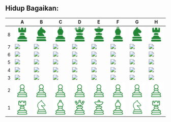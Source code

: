 ## Hidup Bagaikan:

|   | A | B | C | D | E | F | G | H |
| - | - | - | - | - | - | - | - | - |
| 8 | ![A8](https://github.com/Yoga913/Yoga913/blob/main/gambar_catur/r_hitam.png) | ![B8](https://github.com/Yoga913/Yoga913/blob/main/gambar_catur/n_hitam.png) | ![C8](https://github.com/Yoga913/Yoga913/blob/main/gambar_catur/b_hitam.png) | ![D8](https://github.com/Yoga913/Yoga913/blob/main/gambar_catur/q_hitam.png) | ![E8](https://github.com/Yoga913/Yoga913/blob/main/gambar_catur/k_hitam.png) | ![F8](https://github.com/Yoga913/Yoga913/blob/main/gambar_catur/b_hitam.png) | ![G8](https://github.com/Yoga913/Yoga913/blob/main/gambar_catur/n_hitam.png) | ![H8](https://github.com/Yoga913/Yoga913/blob/main/gambar_catur/r_hitam.png) |
| 7 | ![](-) | ![](-) | ![](-) | ![](-) | ![](-) | ![](-) | ![](-) | ![](-) |
| 6 | ![](-) | ![](-) | ![](-) | ![](-) | ![](-) | ![](-) | ![](-) | ![](-) |
| 5 | ![](-) | ![](-) | ![](-) | ![](-) | ![](-) | ![](-) | ![](-) | ![](-) |
| 4 | ![](-) | ![](-) | ![](-) | ![](-) | ![](-) | ![](-) | ![](-) | ![](-) |
| 3 | ![](-) | ![](-) | ![](-) | ![](-) | ![](-) | ![](-) | ![](-) | ![](-) |
| 2 | ![A2](https://github.com/Yoga913/Yoga913/blob/main/gambar_catur/P.png) | ![B2](https://github.com/Yoga913/Yoga913/blob/main/gambar_catur/P.png) | ![C2](https://github.com/Yoga913/Yoga913/blob/main/gambar_catur/P.png) | ![D2](https://github.com/Yoga913/Yoga913/blob/main/gambar_catur/P.png) | ![E2](https://github.com/Yoga913/Yoga913/blob/main/gambar_catur/P.png) | ![F2](https://github.com/Yoga913/Yoga913/blob/main/gambar_catur/P.png) | ![G2](https://github.com/Yoga913/Yoga913/blob/main/gambar_catur/P.png) | ![H2](https://github.com/Yoga913/Yoga913/blob/main/gambar_catur/P.png) |
| 1 | ![A1](https://github.com/Yoga913/Yoga913/blob/main/gambar_catur/R.png) | ![B1](https://github.com/Yoga913/Yoga913/blob/main/gambar_catur/N.png) | ![C1](https://github.com/Yoga913/Yoga913/blob/main/gambar_catur/B.png) | ![D1](https://github.com/Yoga913/Yoga913/blob/main/gambar_catur/Q.png) | ![E1](https://github.com/Yoga913/Yoga913/blob/main/gambar_catur/K.png) | ![F1](https://github.com/Yoga913/Yoga913/blob/main/gambar_catur/B.png) | ![G1](https://github.com/Yoga913/Yoga913/blob/main/gambar_catur/N.png) | ![H1](https://github.com/Yoga913/Yoga913/blob/main/gambar_catur/R.png) |
